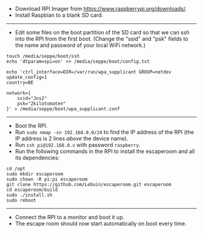 * Download RPI Imager from https://www.raspberrypi.org/downloads/.
* Install Raspbian to a blank SD card.

---

* Edit some files on the boot partition of the SD card so that we can ssh into the RPI from the first boot. (Change the "ssid" and "psk" fields to the name and password of your local WiFi network.)


```
touch /media/seppe/boot/ssh
echo 'dtparam=spi=on' >> /media/seppe/boot/config.txt

echo 'ctrl_interface=DIR=/var/run/wpa_supplicant GROUP=netdev
update_config=1
country=BE

network={
    ssid="Jos2"
    psk="2kilotomaten"
}' > /media/seppe/boot/wpa_supplicant.conf
```

---

* Boot the RPI.
* Run `sudo nmap -sn 192.168.0.0/24` to find the IP address of the RPI (the IP address is 2 lines *above* the device name).
* Run `ssh pi@192.168.0.x` with password `raspberry`.
* Run the following commands in the RPI to install the escaperoom and all its dependencies:

```
cd /opt
sudo mkdir escaperoom
sudo chown -R pi:pi escaperoom
git clone https://github.com/Lebuin/escaperoom.git escaperoom
cd escaperoom/build
sudo ./install.sh
sudo reboot
```

---

* Connect the RPI to a monitor and boot it up.
* The escape room should now start automatically on boot every time.
